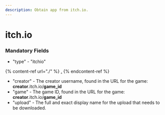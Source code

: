 ```yaml
---
description: Obtain app from itch.io.
---
```


# itch.io

### Mandatory Fields

* "type" - "itchio"

{% content-ref url="./" %}
[.](./)
{% endcontent-ref %}

* "creator" - The creator username, found in the URL for the game: **creator**.itch.io/**game\_id**
* "game" - The game ID, found in the URL for the game: **creator**.itch.io/**game\_id**
* "upload" - The full and exact display name for the upload that needs to be downloaded.
